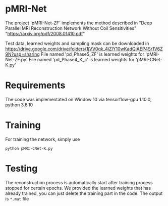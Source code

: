 # pMRI-Net

The project 'pMRI-Net-ZF' implements the method described in "Deep Parallel MRI Reconstruction Network Without Coil Sensitivities"
"https://arxiv.org/pdf/2008.01410.pdf"

Test data, learned weights and sampling mask can be downloaded in https://drive.google.com/drive/folders/1jVV0qk_4iZlY10wKadQiAEP4Sr1V6Z9N?usp=sharing
File named 'pd_Phase5_ZF' is learned weights for 'pMRI-Net-ZF.py'
File named 'pd_Phase4_K_c' is learned weights for 'pMRI-CNet-K.py'

# Requirements

The code was implementated on Window 10 via tensorflow-gpu 1.10.0, python 3.6.10

# Training

For training the network, simply use

```python pMRI-CNet-K.py```


# Testing

The reconstruction process is automatically start after training process stopped for certain epochs.
We provided the learned weights that has already trained, you can just delete the training part in the code.
The output is ```*.mat``` file
